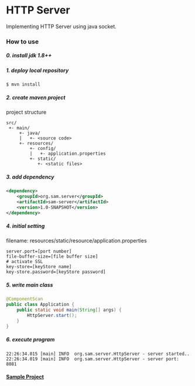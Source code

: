 # HTTP Server
Implementing HTTP Server using java socket.

### How to use
##### 0. install jdk 1.8++
##### 1. deploy local repository
~~~
$ mvn install
~~~
##### 2. create maven project
project structure
~~~
src/
 +- main/
     +- java/
     |   +- <source code>
     +- resources/
         +- config/
         |   +- application.properties
         +- static/
            +- <static files>
~~~
##### 3. add dependency
~~~xml
<dependency>
    <groupId>org.sam.server</groupId>
    <artifactId>sam-server</artifactId>
    <version>1.0-SNAPSHOT</version>
</dependency>
~~~
##### 4. initial setting
filename: resources/static/resource/application.properties
~~~properties
server.port=[port number]
file-buffer-size=[file buffer size]
# activate SSL
key-store=[keyStore name]
key-store.password=[keyStore password]
~~~
##### 5. write main class
~~~java
@ComponentScan
public class Application {
    public static void main(String[] args) {
        HttpServer.start();
    }
}
~~~

##### 6. execute program
~~~
22:26:34.015 [main] INFO  org.sam.server.HttpServer - server started..
22:26:34.019 [main] INFO  org.sam.server.HttpServer - server port: 8081
~~~

#### [Sample Project](https://github.com/hypernova1/Java-Http-Server-Sample)


